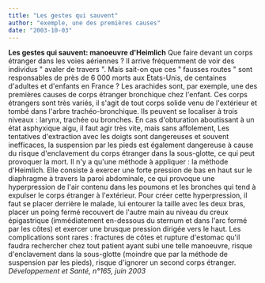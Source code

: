 ```yaml
---
title: "Les gestes qui sauvent"
author: "exemple, une des premières causes"
date: "2003-10-03"
---
```


**Les gestes qui sauvent: manoeuvre d'Heimlich** Que faire devant un corps étranger dans les voies aériennes ? Il arrive fréquemment de voir des individus " avaler de travers ". Mais sait-on que ces " fausses routes " sont responsables de près de 6 000 morts aux Etats-Unis, de centaines d'adultes et d'enfants en France ? Les arachides sont, par exemple, une des premières causes de corps étranger bronchique chez l'enfant. Ces corps étrangers sont très variés, il s'agit de tout corps solide venu de l'extérieur et tombé dans l'arbre trachéo-bronchique. Ils peuvent se localiser à trois niveaux : larynx, trachée ou bronches. En cas d'obturation aboutissant à un état asphyxique aigu, il faut agir très vite, mais sans affolement, Les tentatives d'extraction avec les doigts sont dangereuses et souvent inefficaces, la suspension par les pieds est également dangereuse à cause du risque d'enclavement du corps étranger dans la sous-glotte, ce qui peut provoquer la mort. Il n'y a qu'une méthode à appliquer : la méthode d'Heimlich. Elle consiste à exercer une forte pression de bas en haut sur le diaphragme à travers la paroi abdominale, ce qui provoque une hyperpression de l'air contenu dans les poumons et les bronches qui tend à expulser le corps étranger à l'extérieur. Pour créer cette hyperpression, il faut se placer derrière le malade, lui entourer la taille avec les deux bras, placer un poing fermé recouvert de l'autre main au niveau du creux épigastrique (immédiatement en-dessous du sternum et dans l'arc formé par les côtes) et exercer une brusque pression dirigée vers le haut. Les complications sont rares : fractures de côtes et rupture d'estomac qu'il faudra rechercher chez tout patient ayant subi une telle manoeuvre, risque d'enclavement dans la sous-glotte (moindre que par la méthode de suspension par les pieds), risque d'ignorer un second corps étranger. _Développement et Santé, n°165, juin 2003_